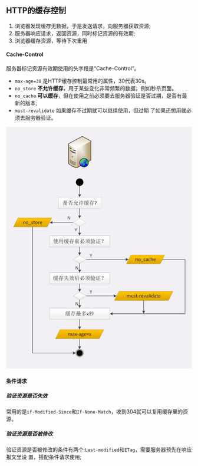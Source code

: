 ## HTTP的缓存控制
1. 浏览器发现缓存无数据，于是发送请求，向服务器获取资源; 
2. 服务器响应请求，返回资源，同时标记资源的有效期;
3. 浏览器缓存资源，等待下次重用

#### Cache-Control
服务器标记资源有效期使用的头字段是“Cache-Control”。
+ ``max-age=30`` 是HTTP缓存控制最常用的属性，30代表30s。
+ ``no_store`` **不允许缓存**，用于某些变化非常频繁的数据，例如秒杀页面。
+ ``no_cache`` **可以缓存**，但在使用之前必须要去服务器验证是否过期，是否有最新的版本;
+ ``must-revalidate`` 如果缓存不过期就可以继续使用，但过期 了如果还想用就必须去服务器验证。

![](../../Images/http/http_cache.png)

#### 条件请求

##### 验证资源是否失效
常用的是``if-Modified-Since``和``If-None-Match``，收到304就可以复用缓存里的资源。

##### 验证资源是否被修改
验证资源是否被修改的条件有两个:``Last-modified``和``ETag``，需要服务器预先在响应报文里设
置，搭配条件请求使用;